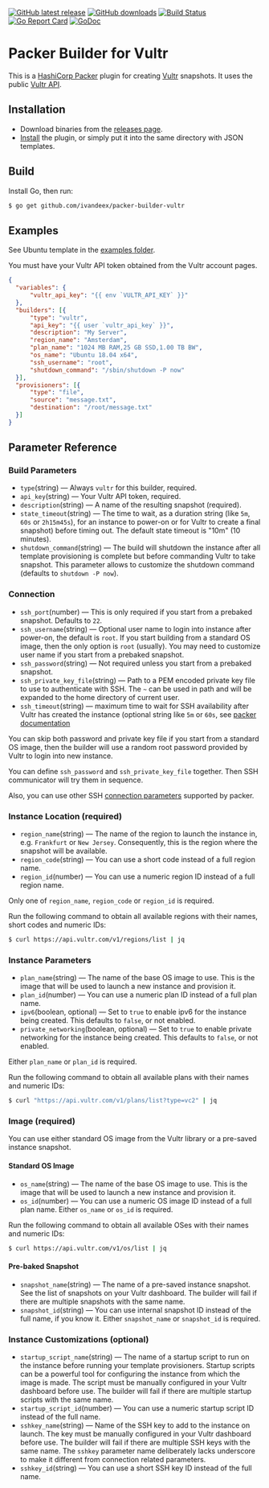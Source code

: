 [![GitHub latest release](https://img.shields.io/github/release/ivandeex/packer-builder-vultr.svg)](https://github.com/ivandeex/packer-builder-vultr/releases)
[![GitHub downloads](https://img.shields.io/github/downloads/ivandeex/packer-builder-vultr/total.svg)](https://github.com/ivandeex/packer-builder-vultr/releases)
[![Build Status](https://travis-ci.org/ivandeex/packer-builder-vultr.svg?branch=master)](https://travis-ci.org/ivandeex/packer-builder-vultr)
[![Go Report Card](https://goreportcard.com/badge/github.com/ivandeex/packer-builder-vultr)](https://goreportcard.com/report/github.com/ivandeex/packer-builder-vultr)
[![GoDoc](https://godoc.org/github.com/ivandeex/packer-builder-vultr?status.svg)](https://godoc.org/github.com/ivandeex/packer-builder-vultr/vultr)

# Packer Builder for Vultr

This is a [HashiCorp Packer](https://www.packer.io/) plugin for creating [Vultr](https://www.vultr.com/) snapshots. It uses the public [Vultr API](https://www.vultr.com/api/).

## Installation
* Download binaries from the [releases page](https://github.com/ivandeex/packer-builder-vultr/releases).
* [Install](https://www.packer.io/docs/extending/plugins.html#installing-plugins) the plugin, or simply put it into the same directory with JSON templates.

## Build

Install Go, then run:
```sh
$ go get github.com/ivandeex/packer-builder-vultr
```

## Examples

See Ubuntu template in the [examples folder](https://github.com/ivandeex/packer-builder-vultr/tree/master/examples/).

You must have your Vultr API token obtained from the Vultr account pages.

```json
{
  "variables": {
      "vultr_api_key": "{{ env `VULTR_API_KEY` }}"
  },
  "builders": [{
      "type": "vultr",
      "api_key": "{{ user `vultr_api_key` }}",
      "description": "My Server",
      "region_name": "Amsterdam",
      "plan_name": "1024 MB RAM,25 GB SSD,1.00 TB BW",
      "os_name": "Ubuntu 18.04 x64",
      "ssh_username": "root",
      "shutdown_command": "/sbin/shutdown -P now"
  }],
  "provisioners": [{
      "type": "file",
      "source": "message.txt",
      "destination": "/root/message.txt"
  }]
}
```

## Parameter Reference

### Build Parameters
* `type`(string) — Always `vultr` for this builder, required.
* `api_key`(string) — Your Vultr API token, required.
* `description`(string) — A name of the resulting snapshot (required).
* `state_timeout`(string) — The time to wait, as a duration string (like `5m`, `60s` or `2h15m45s`), for an instance to power-on or for Vultr to create a final snapshot) before timing out. The default state timeout is "10m" (10 minutes).
* `shutdown_command`(string) — The build will shutdown the instance after all template provisioning is complete but before commanding Vultr to take snapshot. This parameter allows to customize the shutdown command (defaults to `shutdown -P now`).

### Connection

* `ssh_port`(number) — This is only required if you start from a prebaked snapshot. Defaults to `22`.
* `ssh_username`(string) — Optional user name to login into instance after power-on, the default is `root`. If you start building from a standard OS image, then the only option is `root` (usually). You may need to customize user name if you start from a prebaked snapshot.
* `ssh_password`(string) — Not required unless you start from a prebaked snapshot.
* `ssh_private_key_file`(string) — Path to a PEM encoded private key file to use to authenticate with SSH. The `~` can be used in path and will be expanded to the home directory of current user.
* `ssh_timeout`(string) — maximum time to wait for SSH availability after Vultr has created the instance (optional string like `5m` or `60s`, see [packer documentation](http://packer.io/docs/templates/communicator.html#ssh_timeout)

You can skip both password and private key file if you start from a standard OS image, then the builder will use a random root password provided by Vultr to login into new instance.

You can define `ssh_password` and `ssh_private_key_file` together. Then SSH communicator will try them in sequence.

Also, you can use other SSH [connection parameters](http://packer.io/docs/templates/communicator.html#ssh) supported by packer.

### Instance Location (required)

* `region_name`(string) — The name of the region to launch the instance in, e.g. `Frankfurt` or `New Jersey`. Consequently, this is the region where the snapshot will be available.
* `region_code`(string) — You can use a short code instead of a full region name. 
* `region_id`(number) — You can use a numeric region ID instead of a full region name.

Only one of `region_name`, `region_code` or `region_id` is required.

Run the following command to obtain all available regions with their names, short codes and numeric IDs:
```sh
$ curl https://api.vultr.com/v1/regions/list | jq
```

### Instance Parameters
* `plan_name`(string) — The name of the base OS image to use. This is the image that will be used to launch a new instance and provision it.
* `plan_id`(number) — You can use a numeric plan ID instead of a full plan name.
* `ipv6`(boolean, optional) — Set to `true` to enable ipv6 for the instance being created. This defaults to `false`, or not enabled.
* `private_networking`(boolean, optional) — Set to `true` to enable private networking for the instance being created. This defaults to `false`, or not enabled.

Either `plan_name` or `plan_id` is required.

Run the following command to obtain all available plans with their names and numeric IDs:
```sh
$ curl "https://api.vultr.com/v1/plans/list?type=vc2" | jq
```

### Image (required)
You can use either standard OS image from the Vultr library or a pre-saved instance snapshot.

#### Standard OS Image
* `os_name`(string) — The name of the base OS image to use. This is the image that will be used to launch a new instance and provision it.
* `os_id`(number) — You can use a numeric OS image ID instead of a full plan name. Either `os_name` or `os_id` is required.

Run the following command to obtain all available OSes with their names and numeric IDs:
```sh
$ curl https://api.vultr.com/v1/os/list | jq
```

#### Pre-baked Snapshot
* `snapshot_name`(string) — The name of a pre-saved instance snapshot. See the list of snapshots on your Vultr dashboard. The builder will fail if there are multiple snapshots with the same name.
* `snapshot_id`(string) — You can use internal snapshot ID instead of the full name, if you know it. Either `snapshot_name` or `snapshot_id` is required.

### Instance Customizations (optional)
* `startup_script_name`(string) — The name of a startup script to run on the instance before running your template provisioners. Startup scripts can be a powerful tool for configuring the instance from which the image is made. The script must be manually configured in your Vultr dashboard before use. The builder will fail if there are multiple startup scripts with the same name.
* `startup_script_id`(number) — You can use a numeric startup script ID instead of the full name.
* `sshkey_name`(string) — Name of the SSH key to add to the instance on launch. The key must be manually configured in your Vultr dashboard before use. The builder will fail if there are multiple SSH keys with the same name. The `sshkey` parameter name deliberately lacks underscore to make it different from connection related parameters.
* `sshkey_id`(string) — You can use a short SSH key ID instead of the full name.

